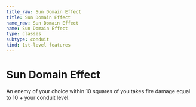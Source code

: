```yaml
---
title_raw: Sun Domain Effect
title: Sun Domain Effect
name_raw: Sun Domain Effect
name: Sun Domain Effect
type: classes
subtype: conduit
kind: 1st-level features
---
```


# Sun Domain Effect

An enemy of your choice within 10 squares of you takes fire damage equal to 10 + your conduit level.
